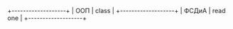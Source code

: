 +-------------------+
|  ООП   |  class   |
+-------------------+
| ФСДиА  | read one |
+-------------------+
